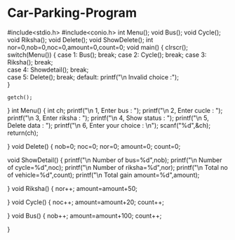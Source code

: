 # Car-Parking-Program

#include<stdio.h>
#include<conio.h>
int Menu();
void Bus();
void Cycle();
void Riksha();
void Delete();
void ShowDelete();
int nor=0,nob=0,noc=0,amount=0,count=0;
void main()
{
	clrscr();
	switch(Menu())
	{
	 case 1:
	 	Bus();
	 	break;
	 case 2:
	 	Cycle();
	 	break;
	 case 3:
	    Riksha();
	 	break;	
	 case 4:
	    Showdetail();
	 	break;	
	 case 5:
	 	Delete();
	 	break;
	 default:
	 	printf("\n Invalid choice :");	
	}
	
	getch();
	
}
int Menu()
{
	int ch;
	printf("\n 1, Enter bus : ");
	printf("\n 2, Enter cucle : ");
	printf("\n 3, Enter riksha : ");
	printf("\n 4, Show status : ");
	printf("\n 5, Delete data : ");
	printf("\n 6, Enter your choice : \n");
	scanf("%d",&ch);
	return(ch);
	
}
void Delete()
{
	nob=0;
	noc=0;
	nor=0;
	amount=0;
	count=0;
	 
void ShowDetail()
{
	printf("\n Number of bus=%d",nob);
	printf("\n Number of cycle=%d",noc);
	printf("\n Number of riksha=%d",nor);
	printf("\n Total no of vehicle=%d",count);
	printf("\n Total gain amount=%d",amount);
	
}
void Riksha()
{
	nor++;
	amount=amount+50;
	
	
}
void Cycle()
{
	noc++;
	amount=amount+20;
	count++;
	
}
void Bus()
{
	nob++;
	amount=amount+100;
	count++;
	
}
